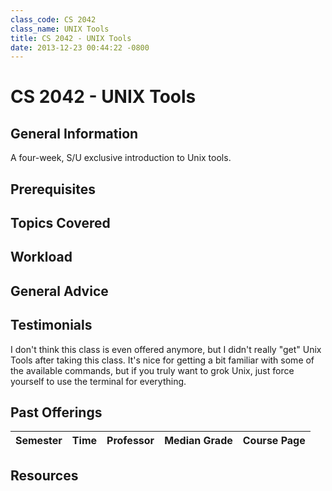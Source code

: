 ```yaml
---
class_code: CS 2042
class_name: UNIX Tools
title: CS 2042 - UNIX Tools
date: 2013-12-23 00:44:22 -0800
---
```

# CS 2042 - UNIX Tools

## General Information
A four-week, S/U exclusive introduction to Unix tools.

## Prerequisites

## Topics Covered

## Workload

## General Advice

## Testimonials
I don't think this class is even offered anymore, but I didn't really "get" Unix Tools after taking this class. It's nice for getting a bit familiar with some of the available commands, but if you truly want to grok Unix, just force yourself to use the terminal for everything.

## Past Offerings
| Semester | Time | Professor | Median Grade | Course Page | 
| --- | --- | --- | --- | --- | 

## Resources
